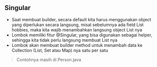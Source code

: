 ## Singular
* Saat membuat builder, secara default kita harus menggunakan object yang diperlukan secara langsung, misal sebelumnya ada field List<String> hobbies, maka kita wajib menambahkan langsung object List nya
* Lombok memiliki fitur @Singular, yang bisa digunakan sebagai helper, sehingga kita tidak perlu langsung membuat List nya
* Lombok akan membuat builder method untuk menambah data ke Collection (List, Set atau Map) nya satu per satu

> Contohnya masih di Person.java